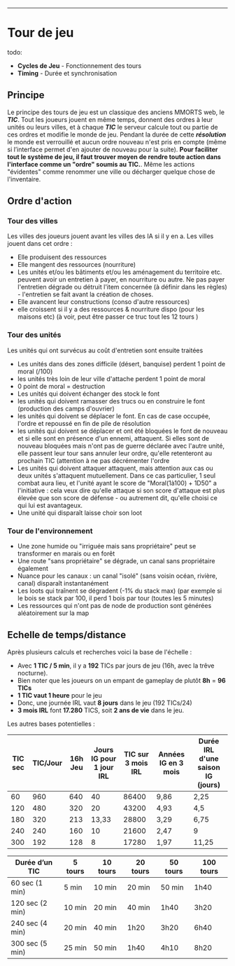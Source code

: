 ____
# Tour de jeu

todo:
- **Cycles de Jeu** - Fonctionnement des tours
- **Timing** - Durée et synchronisation

## Principe
Le principe des tours de jeu est un classique des anciens MMORTS web, le **_TIC_**. Tout les joueurs jouent en même temps, donnent des ordres à leur unités ou leurs villes, et à chaque **_TIC_** le serveur calcule tout ou partie de ces ordres et modifie le monde de jeu. Pendant la durée de cette **_résolution_** le monde est verrouillé et aucun ordre nouveau n'est pris en compte (même si l’interface permet d'en ajouter de nouveau pour la suite).
**Pour faciliter tout le système de jeu, il faut trouver moyen de rendre toute action dans l'interface comme un "ordre" soumis au TIC.**. Même les actions "évidentes" comme renommer une ville ou décharger quelque chose de l'inventaire.
## Ordre d'action
### Tour des villes

Les villes des joueurs jouent avant les villes des IA si il y en a. Les villes jouent dans cet ordre :
 - Elle produisent des ressources
 - Elle mangent des ressources (nourriture)
 - Les unités et/ou les bâtiments et/ou les aménagement du territoire etc. peuvent avoir un entretien à payer, en nourriture ou autre. Ne pas payer l'entretien dégrade ou détruit l'item concernée (à définir dans les règles) - l'entretien se fait avant la création de choses.
 - Elle avancent leur constructions (conso d'autre ressources)
 - elle croissent si il y a des ressources & nourriture dispo (pour les maisons etc) (à voir, peut être passer ce truc tout les 12 tours )

### Tour des unités 
Les unités qui ont survécus au coût d'entretien sont ensuite traitées
 - Les unités dans des zones difficile (désert, banquise) perdent 1 point de moral (/100)
 - les unités très loin de leur ville d'attache perdent 1 point de moral
 - 0 point de moral = destruction
 - Les unités qui doivent échanger des stock le font
 - les unités qui doivent ramasser des trucs ou en construire le font (production des camps d'ouvrier)
 - les unités qui doivent se déplacer le font. En cas de case occupée, l'ordre et repoussé en fin de pile de résolution
 - les unités qui doivent se déplacer et ont été bloquées le font de nouveau et si elle sont en présence d'un ennemi, attaquent. Si elles sont de nouveau bloquées mais n'ont pas de guerre déclarée avec l'autre unité, elle passent leur tour sans annuler leur ordre, qu'elle retenteront au prochain TIC (attention à ne pas décrémenter l'ordre
 - Les unités qui doivent attaquer attaquent, mais attention aux cas ou deux unités s'attaquent mutuellement. Dans ce cas particulier, 1 seul combat aura lieu, et l'unité ayant le score de "Moral(1à100) + 1D50" a l'initiative : cela veux dire qu'elle attaque si son score d'attaque est plus élevée que son score de défense - ou autrement dit, qu'elle choisi ce qui lui est avantageux.
 - Une unité qui disparaît laisse choir son loot

### Tour de l'environnement
 - Une zone humide ou "irriguée mais sans propriétaire" peut se transformer en marais ou en forêt
 - Une route "sans propriétaire" se dégrade, un canal sans propriétaire également
 - Nuance pour les canaux : un canal "isolé" (sans voisin océan, rivière, canal) disparaît instantanément
 - Les loots qui traînent se dégradent (-1% du stack max) (par exemple si le bois se stack par 100, il perd 1 bois par tour (toutes les 5 minutes)
 - Les ressources qui n'ont pas de node de production sont générées aléatoirement sur la map

## Echelle de temps/distance
Après plusieurs calculs et recherches voici la base de l'échelle :
 - Avec **1 TIC / 5 min**, il y a **192** TICs par jours de jeu (16h, avec la trêve nocturne).
 - Bien noter que les joueurs on un empant de gameplay de plutôt **8h** = **96 TICs**
 - **1 TIC vaut 1 heure** pour le jeu
 - Donc, une journée IRL vaut **8 jours** dans le jeu (192 TICs/24)
 - **3 mois IRL** font **17.280** TICS, soit **2 ans de vie** dans le jeu.

Les autres bases potentielles :

| TIC sec | TIC/Jour | 16h Jeu | Jours IG pour 1 jour IRL | TIC sur 3 mois IRL | Années IG en 3 mois | Durée IRL d'une saison IG (jours) |
| ------- | -------- | ------- | ------------------------ | ------------------ | ------------------- | --------------------------------- |
| 60      | 960      | 640     | 40                       | 86400              | 9,86                | 2,25                              |
| 120     | 480      | 320     | 20                       | 43200              | 4,93                | 4,5                               |
| 180     | 320      | 213     | 13,33                    | 28800              | 3,29                | 6,75                              |
| 240     | 240      | 160     | 10                       | 21600              | 2,47                | 9                                 |
| 300     | 192      | 128     | 8                        | 17280              | 1,97                | 11,25                             |

| Durée d’un TIC  | 5 tours | 10 tours | 20 tours | 50 tours | 100 tours |
| --------------- | ------- | -------- | -------- | -------- | --------- |
| 60 sec (1 min)  | 5 min   | 10 min   | 20 min   | 50 min   | 1h40      |
| 120 sec (2 min) | 10 min  | 20 min   | 40 min   | 1h40     | 3h20      |
| 240 sec (4 min) | 20 min  | 40 min   | 1h20     | 3h20     | 6h40      |
| 300 sec (5 min) | 25 min  | 50 min   | 1h40     | 4h10     | 8h20      |

